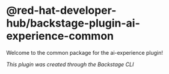 # @red-hat-developer-hub/backstage-plugin-ai-experience-common

Welcome to the common package for the ai-experience plugin!

_This plugin was created through the Backstage CLI_
